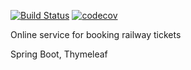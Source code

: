 [![Build Status](https://travis-ci.com/yura-jt/booking.svg?branch=dev)](https://travis-ci.com/yura-jt/booking)
[![codecov](https://codecov.io/gh/yura-jt/booking/branch/dev/graph/badge.svg)](https://codecov.io/gh/yura-jt/booking)

Online service for booking railway tickets

Spring Boot,  Thymeleaf
